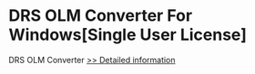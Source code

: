 # DRS OLM Converter For Windows[Single User License]
DRS OLM Converter
[>> Detailed information](https://secure.shareit.com/shareit/product.html?productid=301004311&affiliateid=200057808)